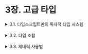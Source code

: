 # 3장. 고급 타입

<details>
<summary>3.1. 타입스크립트만의 독자적 타입 시스템 </summary>

### 0. 타입 시스템

타입스크립트는 자바스크립트의 **상위 확장(Superset)**이다.
즉, 자바스크립트를 기반으로 하면서 정적 타입 시스템이라는 새로운 기능을 추가했다.

- 자바스크립트에도 타입이라는 개념이 존재했다.
  - **타입스크립트의 타입 키워드**는 새로 생긴 것처럼 보이지만, 그 **개념은 자바스크립트의 동작 방식에서유래**했다.
  - 타입스크립트에는 `any`, `unknown`, `never` 같이 자바스크립트에 없는 타입이 존재한다.
  - 예시) `any` 타입
    - 자바스크립트에서는 `typeof`나 `Object.prototype.toString.call()`로 타입을 확인해도 `any`는 절대 나오지 않는다.
    - 즉, `any`는 **타입스크립트 전용 타입**이지만, 자바스크립트의 "모든 타입을 허용하는 상황"을 표현하기 위해 만들어짐.

### 1. any 타입

- 모든 타입을 허용
- 타입스크립트가 제공하는 가장 자유로운 타입

  ```tsx
  let state: any;
  state = { value: 0 }; // 객체 가능
  state = 100; // 숫자 가능
  state = "hello world"; // 문자열 가능
  state.foo.bar = () => {}; // 깊은 속성도 에러 없이 접근 가능
  ```

  - **⚠️ any 사용은 지양해야 한다.**
    - 왜?
      - any를 사용하면 타입 검사가 무력화되어 런타임 오류 위험이 증가하고 협업 시 타입 정보 부족으로 실수가 유발될 수 있다.
    - 방법?
      - `tsconfig.json`의 `noImplicitAny` 옵션을 통해 암묵적인 any 사용을 막을 수 있다.
  - ⭐️ 꼭 any를 써야 하는 경우 세 가지

    1. 임시로 타입을 지정할 때
       - 개발 중이라 타입을 정하기 아직 애매할 때, any로 선언하고 나중에 구체적인 타입으로 변경할 수 있다.
    2. 받아오는 값이나 넘겨줄 값을 모를 때

       - 외부 라이브러리, API 응답 등에서 인자 타입을 알기 어려울 때 사용할 수 있다.

       ```tsx
       // 예시: 모달에서 실행할 action 함수가 다양하기 때문에 타입을 정확히 명시하기 힘듦.
       type FeedbackModalParams = {
         show: boolean;
         content: string;
         action?: any; // 다양한 형태의 함수나 값을 받을 수 있어 any 사용
       };
       ```

    3. 값을 예측할 수 없을 때

       - 외부 라이브러리나 웹 API 요청에 따라 다양한 값을 반환하는 API가 존재할 수 있다.

       ```tsx
       //예시: 브라우저의 fetch api에서
       //response.json()의 타입이 실제로 무엇인지 API 명세 없이는 모르는 상황 → any 사용
       async function load() {
         const response = await fetch("[https://api.com](https://api.com/)");
         const data = await response.json(); // 타입스크립트에서 Promise<any>로 추론됨
         return data;
       }
       ```

### 2. unknown 타입

- 아직 타입을 모르는 값을 담을 수 있는 타입
- `any` 의 버그 가능성으로 인해 `unknown`타입이 등장했다.
  - 함수를 `unknown` 타입 변수에 할당할 때는 컴파일러가 아무런 경고를 주지 않지만 이를 실행하고자 하면 에러가 발생한다. 이는`unknown` 타입으로 할당된 변수는 어떤 값이든 올 수 있음을 의미하면서도 개발자에게 엄격한 타입 검사를 강제하도록 하는 의미를 내포한다.
  ```tsx
  const maybeFn: unknown = () => console.log("hi");
  // 컴파일 에러 없음, 그러나 실행 시 런타임 에러 발생
  maybeFn(); // Error: Object is of type 'unknown'.ts(2571)
  ```

### 중간 결론: `any` vs `unknown`

- 예상할 수 없는 데이터에는 `any`보다 `unknown`을 더 많이 사용하자.
- 주의할 점: `as unknown as Type` 식의 **강제 캐스팅은 any와 비슷하므로 가능하면 지양하자.**
  | 특징 | `any` | `unknown` |
  | --------------------------------- | ------- | --------------------------- |
  | 모든 값을 할당 가능한가? | ✅ 가능 | ✅ 가능 |
  | 다른 타입 변수에 할당이 가능한가? | ✅ 가능 | ❌ 불가능 (`any` 타입 제외) |
  | 타입 검사 없이 사용이 가능한가? | ✅ 가능 | ❌ 불가능 |
  | 런타임 에러 가능성은? | 높음 | 낮음 (사용 전 검사 필수) |
  | 타입스크립트 추천 여부 | ❌ 지양 | ✅ 권장 (any 보다 안전함) |

### 3. void 타입

- void 타입으로 지정된 변수는 undefined 혹은 null 값만 할당 가능하다.
- 변수에도 할당할 수 있지만, 주로 아무 값도 반환하지 않는 **함수에 사용**하는 타입
- 사용법
  - 반환값이 없는 함수에 `: void`를 붙여서 **반환 타입이 없음을 명시한다.**
  - 화살표 함수에서도 사용 가능하다.

```tsx
function showModal(type: ModalType): void {
  feedbackSlice.actions.createModal(type); // 아무것도 반환하지 않음
}
```

```tsx
//화살표 함수 사용 예시
const showModal = (type: ModalType): void => {
  feedbackSlice.actions.createModal(type);
};
```

### 4. never 타입

- 주로 함수와 사용되며, 절대 값을 반환하지 않는 함수에 사용하는 타입
  <aside>
  💡

  “이 함수는 끝까지 실행되지 않아요.”라는 의미이다.

  </aside>

  - 반환할 수 없는 경우

    1. 에러를 던지는 경우

       - 함수 내에 `throw`키워드를 사용하면 에러를 발생할 수 있으며, 이때 해당 함수의 반환 타입은 `never`가 될 수 있다.

       ```tsx
       function generateError(res: Response): never {
         throw new Error(res.getMessage());
       }
       ```

    2. 무한 루프

       - 함수가 끝나지 않기 때문에 반환될 일이 존재하지 않는다.

       ```tsx
       function checkStatus(): never {
         while (true) {
           // 영원히 끝나지 않음
         }
       }
       ```

  ### 중간 결론: `void`vs `never`

  - ⚠️ 주의할 점: 반환하지 ‘않는 것’과 반환하지 ‘못하는 것’의 차이
    | `void` | `never` |
    | -------------------- | -------------------------------------------- |
    | 반환값이 **없음** | **반환될 수 없음** |
    | 함수는 실행되고 끝남 | 함수가 **에러로 종료**되거나 **끝나지 않음** |

  ### 5. array 타입

  - 동일한 타입의 값을 순차적으로 나열하는 자료구조
  - 자바스크립트의 배열과 달리, **혼합 타입을 제한하여 타입 안정성을 확보했다.**
  - 표기법
    - `number[]` 또는 `Array<number>` 형태로 선언 가능
    - **제네릭 문법 (`Array<T>`)**과 **대괄호 표기법 (`T[]`)** 중 선택 가능
      ```tsx
      const arr2: Array<number> = [1, 2, 3]; // 제네릭 표기법
      const arr1: number[] = [1, 2, 3]; // 배열 표기법
      ```
  - ⭐️ array 안에 다양한 타입을 허용하려면?
    - 유니온 타입을 사용하면 여러 타입을 함께 담을 수 있다. → `(number | string)[]`
      ```tsx
      const mixed1: (number | string)[] = [1, "hello"];
      const mixed2: Array<number | string> = [2, "world"];
      ```
  - 튜플(Tuple) 타입
    - 고정된 길이와 순서, 각각의 위치에 특정 타입을 명시할 수 있는 배열 타입 중 하나이다.
    - 튜플은 타입과 함께 여러 조건을 함께 따지기 때문에 배열보다 더 구체적인 타입 제어가 가능하다.
      ```tsx
      let tuple: [number, string] = [1, "hello"];
      tuple = [7, "world"]; // 가능
      tuple = ["world", 3]; // 불가능 - 순서, 타입 불일치
      ```
      ```tsx
      //튜플 예시: React의 useState hook
      const [count, setCount] = useState(0);
      // 반환 타입: [number, Dispatch<SetStateAction<number>>]
      ```
    - ⭐️ 튜플은 옵셔널(optional)을 사용할 수 있다.
      - `?`를 붙여 특정 속성이나 매개변수를 선택적 매개변수나 선택적 속성으로 사용한다.
      - 해당 속성에 값을 할당하지 않아도 되며 속성이 없어도 오류가 발생하지 않는다.
        ```tsx
        const optionalTuple: [number, number, number?] = [1, 2]; //가능
        const optionalTuple2: [number, number, number?] = [1, 2, 3]; //가능
        ```
    - ⭐️ 튜플은 스프레드(`…`) 연산자를 사용할 수 있다.
      ```tsx
      const httpPaths: [number, string, ...string[]] = [
        // 앞 number, string은 고정된 타입이며, 이후는 같은 타입의 배열처럼 처리
        400, //number
        "Bad Request", //string
        "/users", //string[]
        "/posts", //string[]
      ];
      ```

  ### 중간 결론: `배열` vs `튜플` 비교

  | 항목             | 배열 (`Array`)               | 튜플 (`Tuple`)                            |
  | ---------------- | ---------------------------- | ----------------------------------------- |
  | 길이 고정        | NO                           | YES                                       |
  | 위치별 타입 지정 | NO (전부 동일 타입이어야 함) | YES (각 위치에 개별 타입 지정 가능)       |
  | 유연성           | 높음                         | 다소 낮지만 의미 명확함                   |
  | 사용 예          | 일반 리스트, 반복 처리 등    | 리액트 훅 반환값 등 의미 있는 데이터 묶음 |

  ### 6. enum 타입

  - 열거형(Enumeration)을 정의할 수 있는 특수한 타입
    - 관련 있는 **상수 값들을 모아 구조화**된 집합으로 선언한다.
    - 각 멤버는 기본적으로 숫자(0부터) 자동 할당이 되거나, 명시적으로 문자열이나 숫자를 지정할 수 있다.
    - 객체처럼 속성을 접근하거나 숫자 enum은 역방향으로 접근도 가능하다.
  - 예시) `enum Status { READY, PROCESS, DONE }`
  - ⚠️ 주의할 점: 숫자형 enum
    - 숫자 enum은 역방향 접근이 허용되어 안전하지 않을 수 있다.
    - **const enum** 사용 시 역방향 접근 차단이 가능하다.
    - 문자열 enum이 숫자 enum보다 안전하다.
  - ⭐️ 일반 enum은 JS 변환 시 즉시 실행 함수(IIFE)로 바뀌어 **트리쉐이킹에 불리하다.**
    - `const enum` 또는 `as const` 사용을 권장한다.

</details>

<br/>

<details>
<summary>3.2. 타입 조합 </summary>

### 1. 교차 타입 (Intersection)

- 여러 타입을 결합하여 하나의 단일 타입으로 만드는 방식
- `&` 키워드를 사용하여 두 개 이상의 타입을 모든 속성을 포함하는 단일 타입으로 생성한다.
  - 예: `type A = Type1 & Type2`
- 특징
  - **중복 없이** 여러 타입의 속성을 하나로 합칠 수 있다.
  - 결합된 타입의 모든 속성을 만족해야 한다.
  - `type alias`와 함께 사용하면 가독성이 향상된다. \*`type alias`: **타입에 이름을 붙여서 재사용할 수 있게 해주는 문법**
    ```tsx
    type 이름 = 타입정의;
    ```

### 2. 유니온 타입(Union)

- 두 타입 중 하나일 수 있음을 나타냄
- `A | B` 형태로 작성하며 변수에 허용 가능한 모든 타입을 나열 가능하다.
  - 예: `string | number` → 문자열 또는 숫자
- 특징
  - 주로 다양한 타입을 허용하는 함수 인자나 변수에 사용한다.
  - 타입 별칭과 함께 사용하면 가독성과 재사용성이 향상된다.
  - 각 타입에만 있는 속성은 공통 타입으로 간주되지 않아 바로 접근할 수 없다.
  ### 중간 결론: `교차 타입 (A & B)` vs `유니온 타입(A|B)`
  | 항목           | **교차 타입 (A & B)**                             | \*\*유니온 타입 (A                                        | B)\*\*                                |
  | -------------- | ------------------------------------------------- | --------------------------------------------------------- | ------------------------------------- |
  | 의미           | **A와 B 모두의 속성을 포함**하는 타입             | **A 또는 B 중 하나**일 수 있는 타입                       |
  | 표기법         | `type C = A & B`                                  | `type C = A                                               | B`                                    |
  | 예시           | `{ id: number } & { name: string }` → 둘 다 필요  | `{ id: number }                                           | { name: string }` → 둘 중 하나만 필요 |
  | 공통 속성 접근 | 모든 속성에 접근 가능 (`A`와 `B` 모두 존재하므로) | **공통 속성만 접근 가능**, 나머지는 타입 가드가 필요하다. |
  | 용도           | 여러 타입의 속성을 결합하고 싶을 때 사용한다.     | 하나의 값이 여러 타입 중 하나일 수 있을 때 사용한다.      |

### 3. 인덱스 시그니처 (Index Signatures)

- 속성 이름은 알 수 없지만, 속성값의 타입은 알고 있을 때 사용하는 문법
- `[key: string]: number` 같은 형태로 선언한다.
- 특징
  - 객체 속성의 이름은 유동적이고 값의 타입을 고정 가능하다.
  - 추가 속성을 정의할 경우에는 모두 인덱스 시그니처의 값 타입에 부합해야 한다.

### 4. 인덱스드 엑세스 타입 (Indexed Access Types)

- 다른 타입 내부의 특정 속성의 타입을 가져올 수 있는 문법
- `타입[속성명]` 형태로 사용한다.
- 특징
  - 특정 속성이나 여러 속성의 타입을 재사용 가능하다.
  - `keyof`, 유니온 타입, 타입 별칭과 함께 사용이 가능하다.
  - 배열 요소의 타입 추출 시에도 활용 가능하다.

### 5. 맵드 타입 (Mapped Types)

- 기존 타입을 반복적으로 변형하여 새로운 타입을 작성할 때 사용한다.
- `map()`처럼 기존 구조를 가공하여 새로운 타입을 만든다.
- 인덱스 시그니처 (`[K in keyof T]`)를 기반으로 작동한다.
- 특징

  - 속성 키 반복 처리를 통해 코드 중복을 줄일 수 있다.

    ```tsx
    type Example = { a: number; b: string; c: boolean };

    // 모든 속성을 optional로 바꾼다.
    type Subset<T> = {
      [K in keyof T]?: T[K];
    };

    const item: Subset<Example> = { a: 1 };
    ```

  - `readonly`, `?`(optional)을 추가하거나 제거할 수 있다.

    ```tsx
    type ReadOnlyEx = { readonly a: number; readonly b: string };

    // readonly 제거
    type CreateMutable<T> = {
      -readonly [K in keyof T]: T[K];
    };

    // optional 제거
    type Concrete<T> = {
      [K in keyof T]-?: T[K];
    };
    ```

  - `as` 키워드를 이용해 **속성 이름(key) 변경**도 가능하다.
    ```tsx
    type BottomSheetStoreWithSuffix = {
    	[K in BOTTOM_SHEET_ID as ${K}_BOTTOM_SHEET]: {
    	resolver?: (payload: any) => void;
    	args?: any;
    	isOpened: boolean;
    			};
    };
    ```

### 6. 템플릿 리터럴 타입 (Template Literal Types)

- 자바스크립트의 템플릿 리터럴 문자열을 사용하여 문자열 리터럴 타입을 선언할 수 있다.
- 문자열 리터럴 타입을 조합하여 새로운 문자열 타입 생성이 가능하다.
- 특징
  - 유니온 타입과 함께 사용하면 각 멤버에 규칙적인 접두사/접미사를 붙인 새 타입을 생성할 수 있다.
  - 주로 패턴 기반 문바열 타입 생성에 활용된다.
    - 예시) `“error-”` ,`“page-”`
  ```tsx
  type EventType = "click" | "hover" | "focus";
  type EventHandlerName = on-${EventType};
  // "on-click" | "on-hover" | "on-focus"
  ```

### 7. 제네릭 (Generic)

- 타입을 일반화해서 **재사용성을 높이기 위해 사용**하는 문법
- 제네릭의 사전적 의미
  - 특징이 없거나 일반적인 것 (not specific, general)
- 타입스립트에서의 제네릭
  - 함수, 타입, 클래스 등에서 내부적으로 사용할 타입을 미리 정해두지 않고 타입 변수를 사용하여 해당 위치를 비워 둔 다음, 실제로 그 값을 사용할 때 외부에서 타입 변수 자리에 타입을 지정하여 사용하는 방식
- 특징

  - any와 달리 타입 정보를 유지한 채 유연하게 사용 가능하다.
  - 보통 타입 변수로 `T`, `K`, `V`, `E` 등을 사용한다.
  - 컴파일러가 타입을 자동 추론할 수 있어 명시 생략도 가능하다.
  - `extends`를 이용해 타입 제약을 걸 수 있다.

  ```tsx
  // 배열 타입에 제네릭 사용
  type ExampleArrayType<T> = T[];
  const array1: ExampleArrayType<string> = ["치킨", "피자"];
  ```

  - ⭐️ `any`와 차이
    - 타입 검사를 하지 않고 모든 타입이 허용되는 `any`와 달리 배열 생성 시점에 원하는 타입으로 특정할 수 있다. 따라서 제네릭을 사용하면 배열 요소가 전부 동일한 타입이라는 보장이 가능하다.
  - `<>` 기호 생략
    - 제네릭 함수를 호출할 때 반드시 꺾쇠괄호(<> ) 안에 타입을 명시해야 하는 것은 아니 다. 타입을 명시하는 부분을 생략하면 컴파일러가 인수를 보고 타입을 추론하기 때문에 타입 추론이 가능한 경우에는 타입 명시를 생략할 수 있다.
  - ⚠️ 주의할 점: JSX(tsx)에서 주의 - tsx 파일에서 `<T>`는 **HTML 태그로 인식**될 수 있어 컴파일 에러가 발생할 수 있다.
    <br>
  - 해결법: `<T extends {}>` 같이 **extends로 제한을 명시한다.**

    ```tsx
    const arrowFunc = <T,>(arg: T) => [arg];
    // 올바르게 작성
    const arrowFuncSafe = <T extends {}>(arg: T) => [arg];
    ```

</details>

<br/>

<details>
<summary>3.3. 제네릭 사용법 </summary>

### 1. 함수의 제네릭

- 함수의 매개변수나 반환 타입이 여러 타입을 받을 수 있게 할 때 사용한다.

  ```tsx
  function toArray<T>(value: T): T[] {
    return [value];
  }

  const result1 = toArray("hello"); // string[]
  const result2 = toArray(123); // number[]
  ```

### 2. 호출 시그니처(call signature)의 제네릭

- 호출 시그니처를 사용할 때 제네릭 타입을 어디에 위치시키는지에 따라 타입의 범위와 제네릭 타입을 언제 구체 타입으로 한정할지를 결정할 수 있다. \*호출시그니처: 타입스크립트의 함수 타입 문법으로 함수의 매개변수와 반환 타입을 미리 선언하는 것

  ```tsx
  // Callback<number> : 숫자를 받는 콜백 함수 타입
  const printString: Callback<string> = (msg) => {
    console.log("문자열:", msg);
  };

  printString("hello"); // 문자열: hello
  ```

### 3. 제네릭 클래스

- 외부에서 입력된 타입을 클래스 내부에 적용할 수 있게 한다.
- 클래스 내부에서 사용할 타입을 외부에서 유동적으로 전달할 수 있는 구조로서, 한 번 정의해 두면 **여러 타입에서 재사용 가능**하다.

  ```tsx
  class Storage<T> {
    private items: T[] = [];

    addItem(item: T) {
      this.items.push(item);
    }

    getAll(): T[] {
      return this.items;
    }
  }

  //숫자 저장
  const numberStorage = new Storage<number>();
  numberStorage.addItem(1);
  numberStorage.addItem(7);
  console.log(numberStorage.getAll()); // [1, 7]

  //문자 저장
  const stringStorage = new Storage<string>();
  stringStorage.add("yura");
  stringStorage.add("typeScript");
  console.log(stringStorage.getAll()); // ["yura", "typeScript"]
  ```

### 4. 제한된 제네릭 (extends)

- 특정 속성이나 구조를 **제한**하기 위해 extends를 사용한다.
- 특정 속성이 있어야 하거나, 특정 타입만 받도록 제한한다.

```tsx
function printLength<T extends { length: number }>(value: T) {
  console.log(value.length);
}

printLength("hello"); // 5
printLength([1, 2, 3]); // 3
printLength(123); // Error 발생, number에는 length가 없다.
```

### 5. 확장된 제네릭 (extends)

- 여러 타입 중에서 **확장성 있게 범위 설정을** 하기 위해 extends를 사용한다.
- 여러 타입을 상속받거나 타입 파라미터를 여러 개 가질 수 있다.
- ⭐️ 여러 타입을 상속받는 법: 유니온 타입이나 교차타입 사용
  - `<Key extends string>`과 같이 타입을 제약하면 제네릭의 유연성을 잃어버린다. 따라서 유연성을 지키면서 타입을 제약하려면 아래와 같이 타입 매개변수에 유니온 타입을 상속하여 선언한다.
    - `<Key extends string | number>`

### 6. 확장된 제네릭 (extends)

- 제네릭 타입은 여러 타입을 상속받을 수 있다.
- 타입 파라미터를 여러 개 가질 수 있다.

### 7. 제네릭 마무리

**Q. 제네릭을 현업에서 가장 많이 사용할 때는?**

**A.** API 응답 값의 타입을 지정할 때 많이 사용한다. 제네릭을 활용하면 적절한 타입 추론과 코드의 재사용성을 높일 수 있다. 필요한 곳에 사용하면 가독성을 높이고 코드를 효율적으로 작성할 수 있다. 하지만 제네릭을 남용하면 오히려 코드의 가독성을 저하한다.

**Q. 가독성이 떨어지는 제네릭은?**

**A.** 앞에서 언급한 것처럼 제네릭이 과하게 사용되면 가독성을 해치기 때문에 코드를 읽고 타입을 이해하기 어렵다. 복잡한 제네릭은 의미 단위로 분할해서 사용하는 게 좋다.

아래의 코드는 제네릭을 과하게 사용한 안 좋은 코드다. 중첩된 제네릭이 너무 많고 깊기 때문에 협업에 지장이 갈 수 있다.

```tsx
ReturnType<
  Record<
    OrderType,
    Partial<
      Record<
        CommonOrderStatus | CommonReturnStatus,
        Partial<Record<OrderRoleType, string[]>>
      >
    >
  >
>;
```

따라서 아래의 수정된 코드와 같이 타입을 잘게 쪼개서 이름을 붙여 코드의 의미와 역할이 명확하도록 해야 한다.

```tsx
type OrderRoles = Record<OrderRoleType, string[]>;
type OrderStatusMap = Partial<
  Record<CommonOrderStatus | CommonReturnStatus, OrderRoles>
>;
type OrderTypeMap = Record<OrderType, OrderStatusMap>;
type FinalReturn = ReturnType<OrderTypeMap>;
```

⭐️ 제네릭은 필요한 만큼만 사용하자!

- 복잡한 구조를 만들 때는 단계적으로 분해하자.
- 함수나 객체 단위로 구조를 나누는 방식이 좋다!
</details>
